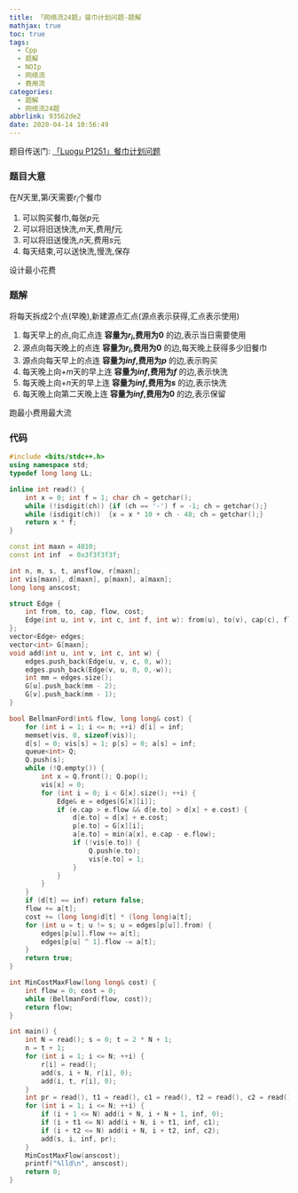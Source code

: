```yaml
---
title: 「网络流24题」餐巾计划问题-题解
mathjax: true
toc: true
tags:
  - Cpp
  - 题解
  - NOIp
  - 网络流
  - 费用流
categories:
  - 题解
  - 网络流24题
abbrlink: 93562de2
date: 2020-04-14 10:56:49
---
```


题目传送门: [「Luogu P1251」餐巾计划问题](https://www.luogu.com.cn/problem/P1251)

<!--more-->

### 题目大意
在$N$天里,第$i$天需要$r_i$个餐巾
1. 可以购买餐巾,每张$p$元
2. 可以将旧送快洗,$m$天,费用$f$元
3. 可以将旧送慢洗,$n$天,费用$s$元
4. 每天结束,可以送快洗,慢洗,保存

设计最小花费

### 题解
将每天拆成2个点(早晚),新建源点汇点(源点表示获得,汇点表示使用)
1. 每天早上的点,向汇点连 __容量为$r_i$,费用为$0$__ 的边,表示当日需要使用
2. 源点向每天晚上的点连 __容量为$r_i$,费用为$0$__ 的边,每天晚上获得多少旧餐巾
3. 源点向每天早上的点连 __容量为$inf$,费用为$p$__ 的边,表示购买
4. 每天晚上向$+m$天的早上连 __容量为$inf$,费用为$f$__ 的边,表示快洗
5. 每天晚上向$+n$天的早上连 __容量为$inf$,费用为$s$__ 的边,表示快洗
6. 每天晚上向第二天晚上连 __容量为$inf$,费用为$0$__ 的边,表示保留

跑最小费用最大流

### 代码
```cpp
#include <bits/stdc++.h>
using namespace std;
typedef long long LL;

inline int read() {
    int x = 0; int f = 1; char ch = getchar();
    while (!isdigit(ch)) {if (ch == '-') f = -1; ch = getchar();}
    while (isdigit(ch))  {x = x * 10 + ch - 48; ch = getchar();}
    return x * f;
}

const int maxn = 4010;
const int inf  = 0x3f3f3f3f;

int n, m, s, t, ansflow, r[maxn];
int vis[maxn], d[maxn], p[maxn], a[maxn];
long long anscost;

struct Edge {
	int from, to, cap, flow, cost;
	Edge(int u, int v, int c, int f, int w): from(u), to(v), cap(c), flow(f), cost(w){}
};
vector<Edge> edges;
vector<int> G[maxn];
void add(int u, int v, int c, int w) {
	edges.push_back(Edge(u, v, c, 0, w));
	edges.push_back(Edge(v, u, 0, 0,-w));
	int mm = edges.size();
	G[u].push_back(mm - 2);
	G[v].push_back(mm - 1);
}

bool BellmanFord(int& flow, long long& cost) {
	for (int i = 1; i <= n; ++i) d[i] = inf;
	memset(vis, 0, sizeof(vis));
	d[s] = 0; vis[s] = 1; p[s] = 0; a[s] = inf;
	queue<int> Q;
	Q.push(s);
	while (!Q.empty()) {
		int x = Q.front(); Q.pop();
		vis[x] = 0;
		for (int i = 0; i < G[x].size(); ++i) {
			Edge& e = edges[G[x][i]];
			if (e.cap > e.flow && d[e.to] > d[x] + e.cost) {
				d[e.to] = d[x] + e.cost;
				p[e.to] = G[x][i];
				a[e.to] = min(a[x], e.cap - e.flow);
				if (!vis[e.to]) {
					Q.push(e.to);
					vis[e.to] = 1;
				}
			}
		}
	}
	if (d[t] == inf) return false;
	flow += a[t];
	cost += (long long)d[t] * (long long)a[t];
	for (int u = t; u != s; u = edges[p[u]].from) {
		edges[p[u]].flow += a[t];
		edges[p[u] ^ 1].flow -= a[t];
	}
	return true;
}

int MinCostMaxFlow(long long& cost) {
	int flow = 0; cost = 0;
	while (BellmanFord(flow, cost));
	return flow;
}

int main() {
    int N = read(); s = 0; t = 2 * N + 1;
    n = t + 1;
    for (int i = 1; i <= N; ++i) {
        r[i] = read();
        add(s, i + N, r[i], 0);
        add(i, t, r[i], 0);
    }
    int pr = read(), t1 = read(), c1 = read(), t2 = read(), c2 = read();
    for (int i = 1; i <= N; ++i) {
        if (i + 1 <= N) add(i + N, i + N + 1, inf, 0);
        if (i + t1 <= N) add(i + N, i + t1, inf, c1);
        if (i + t2 <= N) add(i + N, i + t2, inf, c2);
        add(s, i, inf, pr);
    }
    MinCostMaxFlow(anscost);
    printf("%lld\n", anscost);
    return 0;
}
```
